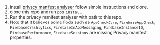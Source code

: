 1. install [privacy manifest analyser](https://github.com/crasowas/app_store_required_privacy_manifest_analyser) follow simple instructions and clone.
2. clone this repo and run `pod install`.
3. Run the privacy manifest analyser with path to this repo.
4. Note that it believes some Pods such as `AppCheckCore`, `FirebaseAppCheck`, `FirebaseCrashlytics`, `FirebaseInAppMessaging`, `FirebaseInstanceID`, `FirebasePerformance`, `FirebaseSessions` are missing Privacy manifest properties.
